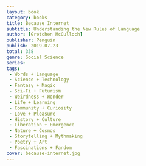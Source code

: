 ```yaml
---
layout: book
category: books
title: Because Internet
subtitle: Understanding the New Rules of Language
author: [Gretchen McCulloch]
publisher: Penguin
publish: 2019-07-23
total: 338
genre: Social Science
series: 
tags: 
 - Words + Language
 - Science + Technology
 - Fantasy + Magic
 - Sci-Fi + Futurism
 - Weirdness + Wonder
 - Life + Learning
 - Community + Curiosity
 - Love + Pleasure
 - History + Culture
 - Liberation + Emergence 
 - Nature + Cosmos
 - Storytelling + Mythmaking
 - Poetry + Art
 - Fascinations + Fandom
cover: because-internet.jpg
---
```

